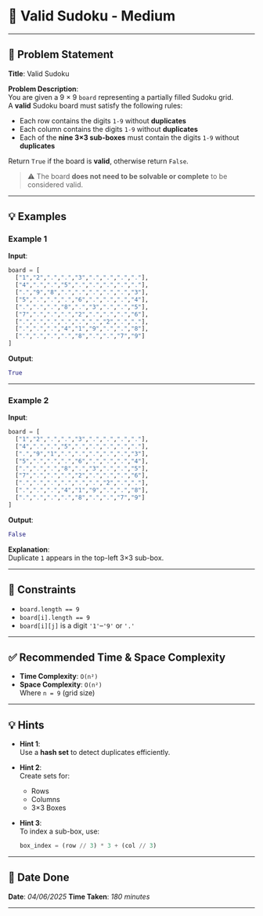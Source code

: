 
# 🧮 Valid Sudoku - Medium

---

## 📌 Problem Statement

**Title**: Valid Sudoku

**Problem Description**:  
You are given a 9 × 9 `board` representing a partially filled Sudoku grid.  
A **valid** Sudoku board must satisfy the following rules:

- Each row contains the digits `1-9` without **duplicates**  
- Each column contains the digits `1-9` without **duplicates**  
- Each of the **nine 3×3 sub-boxes** must contain the digits `1-9` without **duplicates**

Return `True` if the board is **valid**, otherwise return `False`.

> ⚠️ The board **does not need to be solvable or complete** to be considered valid.

---

## 💡 Examples

### Example 1  
**Input**:
```python
board = [
  ["1","2",".",".","3",".",".",".","."],
  ["4",".",".","5",".",".",".",".","."],
  [".","9","8",".",".",".",".",".","3"],
  ["5",".",".",".","6",".",".",".","4"],
  [".",".",".","8",".","3",".",".","5"],
  ["7",".",".",".","2",".",".",".","6"],
  [".",".",".",".",".",".","2",".","."],
  [".",".",".","4","1","9",".",".","8"],
  [".",".",".",".","8",".",".","7","9"]
]
```

**Output**:  
```python
True
```

---

### Example 2  
**Input**:
```python
board = [
  ["1","2",".",".","3",".",".",".","."],
  ["4",".",".","5",".",".",".",".","."],
  [".","9","1",".",".",".",".",".","3"],
  ["5",".",".",".","6",".",".",".","4"],
  [".",".",".","8",".","3",".",".","5"],
  ["7",".",".",".","2",".",".",".","6"],
  [".",".",".",".",".",".","2",".","."],
  [".",".",".","4","1","9",".",".","8"],
  [".",".",".",".","8",".",".","7","9"]
]
```

**Output**:  
```python
False
```

**Explanation**:  
Duplicate `1` appears in the top-left 3×3 sub-box.

---

## 📎 Constraints

- `board.length == 9`  
- `board[i].length == 9`  
- `board[i][j]` is a digit `'1'`–`'9'` or `'.'`

---

## ✅ Recommended Time & Space Complexity

- **Time Complexity**: `O(n²)`  
- **Space Complexity**: `O(n²)`  
  Where `n = 9` (grid size)

---

## 💡 Hints

- **Hint 1**:  
  Use a **hash set** to detect duplicates efficiently.

- **Hint 2**:  
  Create sets for:
  - Rows  
  - Columns  
  - 3×3 Boxes

- **Hint 3**:  
  To index a sub-box, use:  
  ```python
  box_index = (row // 3) * 3 + (col // 3)
  ```

---

## 📅 Date Done

**Date**: *04/06/2025*
**Time Taken**: *180 minutes*

---
